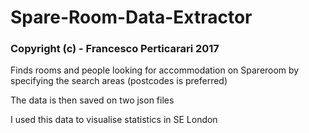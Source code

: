 # Spare-Room-Data-Extractor

### Copyright (c) - Francesco Perticarari 2017

Finds rooms and people looking for accommodation on Spareroom by specifying the search areas (postcodes is preferred)

The data is then saved on two json files

I used this data to visualise statistics in SE London
